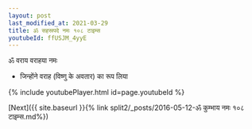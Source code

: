 ```yaml
---
layout: post
last_modified_at: 2021-03-29
title: ॐ सहस्रपदे नमः १०८ टाइम्स
youtubeId: ffUSJM_4yyE
---
```

 
 
 ॐ वराय वराहया नमः  
 
 -  जिन्होंने वराह (विष्णु के अवतार) का रूप लिया 
 
  
 
  
 
 
 
 
 
 


{% include youtubePlayer.html id=page.youtubeId %}
 
[Next]({{ site.baseurl }}{% link  split2/_posts/2016-05-12-ॐ कुम्भाय नमः १०८ टाइम्स.md%})
 
